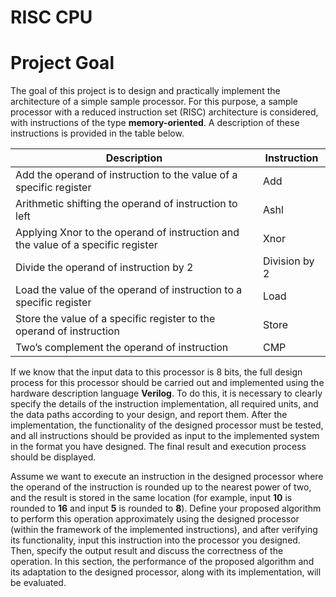 # RISC CPU

# Project Goal

The goal of this project is to design and practically implement the architecture of a simple sample processor. For this purpose, a sample processor with a reduced instruction set (RISC) architecture is considered, with instructions of the type **memory-oriented**. A description of these instructions is provided in the table below.

| **Description** | **Instruction** |
|-----------------|-----------------|
| Add the operand of instruction to the value of a specific register | Add |
| Arithmetic shifting the operand of instruction to left | Ashl |
| Applying Xnor to the operand of instruction and the value of a specific register | Xnor |
| Divide the operand of instruction by 2 | Division by 2 |
| Load the value of the operand of instruction to a specific register | Load |
| Store the value of a specific register to the operand of instruction | Store |
| Two’s complement the operand of instruction | CMP |

If we know that the input data to this processor is 8 bits, the full design process for this processor should be carried out and implemented using the hardware description language **Verilog**. To do this, it is necessary to clearly specify the details of the instruction implementation, all required units, and the data paths according to your design, and report them. After the implementation, the functionality of the designed processor must be tested, and all instructions should be provided as input to the implemented system in the format you have designed. The final result and execution process should be displayed.


Assume we want to execute an instruction in the designed processor where the operand of the instruction is rounded up to the nearest power of two, and the result is stored in the same location (for example, input **10** is rounded to **16** and input **5** is rounded to **8**). Define your proposed algorithm to perform this operation approximately using the designed processor (within the framework of the implemented instructions), and after verifying its functionality, input this instruction into the processor you designed. Then, specify the output result and discuss the correctness of the operation. In this section, the performance of the proposed algorithm and its adaptation to the designed processor, along with its implementation, will be evaluated.

